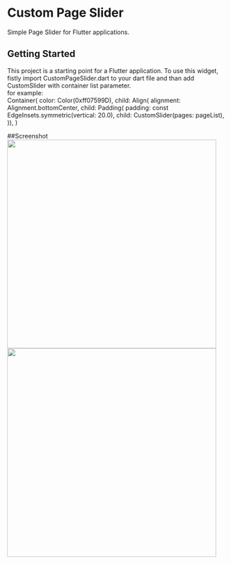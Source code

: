 # Custom Page Slider

Simple Page Slider for Flutter applications.

## Getting Started

This project is a starting point for a Flutter application. To use this widget, fistly import CustomPageSlider.dart to your dart file and than add CustomSlider with container list parameter.  
for example:   
Container(
        color: Color(0xff07599D),
        child: Align(
              alignment: Alignment.bottomCenter,
              child: Padding(
                padding: const EdgeInsets.symmetric(vertical: 20.0),
                child: CustomSlider(pages: pageList),
              )),
      )  

##Screenshot  
<img src="https://raw.githubusercontent.com/hakanbakacak/flutter-custom-page-slider/master/screen_records/red.gif" height="480px">  
<img src="https://raw.githubusercontent.com/hakanbakacak/flutter-custom-page-slider/master/screen_records/blue.gif" height="480px">  
